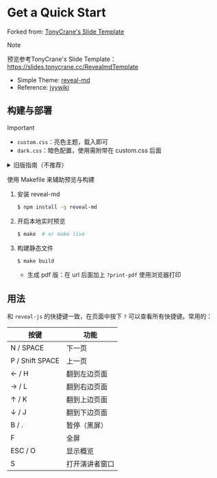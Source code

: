 # Get a Quick Start

Forked from: [TonyCrane's Slide Template](https://github.com/TonyCrane/slide-template)

> [!note]
> 预览参考TonyCrane's Slide Template：https://slides.tonycrane.cc/RevealmdTemplate
> - Simple Theme: [reveal-md](https://github.com/webpro/reveal-md)
> - Reference: [jyywiki](https://jyywiki.cn)

## 构建与部署

>[!Important]
> - `custom.css`：亮色主题，载入即可
> - `dark.css`：暗色配置，使用需附带在 custom.css 后面

<details>
<summary>旧版指南（不推荐）</summary>

1. 安装 reveal-md
    ```sh 
    $ npm install -g reveal-md
    ```
2. 在浏览器中实时预览
    ```sh 
    $ reveal-md main.md -w
    ```
3. 构建静态文件
    ```sh 
    $ reveal-md main.md --static site --assets-dir assets
    ```
    - 生成 pdf 版：在 url 后面加上 `?print-pdf` 使用浏览器打印
4. 部署
    - 很蠢的一个实现，总之就是用 Action 把 site 文件夹中的内容复制到我的另一个私有 repo 中，然后在那个 repo 里部署 GitHub Pages
    - 构建出 site 文件夹后 commit & push，message 需要以 `[deploy]` 开头

</details>

使用 Makefile 来辅助预览与构建

1. 安装 reveal-md
    ```sh 
    $ npm install -g reveal-md
    ```
2. 开启本地实时预览
    ```sh
    $ make  # or make live
    ```
3. 构建静态文件
    ```sh
    $ make build
    ```
    - 生成 pdf 版：在 url 后面加上 `?print-pdf` 使用浏览器打印

## 用法

和 `reveal-js` 的快捷键一致，在页面中按下 `?` 可以查看所有快捷键。常用的：

| 按键 | 功能 |
|------|------|
| <key>N</key> / <key>SPACE</key> | 下一页 |
| <key>P</key> / <key>Shift</key> <key>SPACE</key> | 上一页 |
| <key>←</key> / <key>H</key> | 翻到左边页面 |
| <key>→</key> / <key>L</key> | 翻到右边页面 |
| <key>↑</key> / <key>K</key> | 翻到上边页面 |
| <key>↓</key> / <key>J</key> | 翻到下边页面 |
| <key>B</key> / <key>.</key> | 暂停（黑屏） |
| <key>F</key> | 全屏 |
| <key>ESC</key> / <key>O</key> | 显示概览 |
| <key>S</key> | 打开演讲者窗口 |
